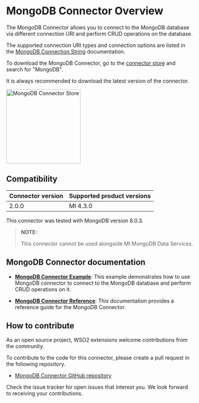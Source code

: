 # MongoDB Connector Overview

The MongoDB Connector allows you to connect to the MongoDB database via different connection URI and perform CRUD operations on the database.

The supported connection URI types and connection options are listed in the [MongoDB Connection String](https://docs.mongodb.com/manual/reference/connection-string/) documentation.

To download the MongoDB Connector, go to the [connector store](https://store.wso2.com/store/assets/esbconnector/list) and search for "MongoDB".

It is always recommended to download the latest version of the connector.

<img src="{{base_path}}/assets/img/integrate/connectors/mongodb-connector-store.png" title="MongoDB Connector Store" width="200" alt="MongoDB Connector Store"/>

## Compatibility

| Connector version | Supported product versions |
|-------------------|----------------------------|
| 2.0.0             | MI 4.3.0                   |

This connector was tested with MongoDB version 8.0.3.

> **NOTE:**
>
> This connector cannot be used alongside MI MongoDB Data Services.
>

## MongoDB Connector documentation

- **[MongoDB Connector Example]({{base_path}}/reference/connectors/mongodb-connector/mongodb-connector-example/)**: This example demonstrates how to use MongoDB connector to connect to the MongoDB database and perform CRUD operations on it.

- **[MongoDB Connector Reference]({{base_path}}/reference/connectors/mongodb-connector/mongodb-connector-config/)**: This documentation provides a reference guide for the MongoDB Connector.

## How to contribute

As an open source project, WSO2 extensions welcome contributions from the community.

To contribute to the code for this connector, please create a pull request in the following repository.

- [MongoDB Connector GitHub repository](https://github.com/wso2-extensions/esb-connector-mongodb)

Check the issue tracker for open issues that interest you. We look forward to receiving your contributions.
